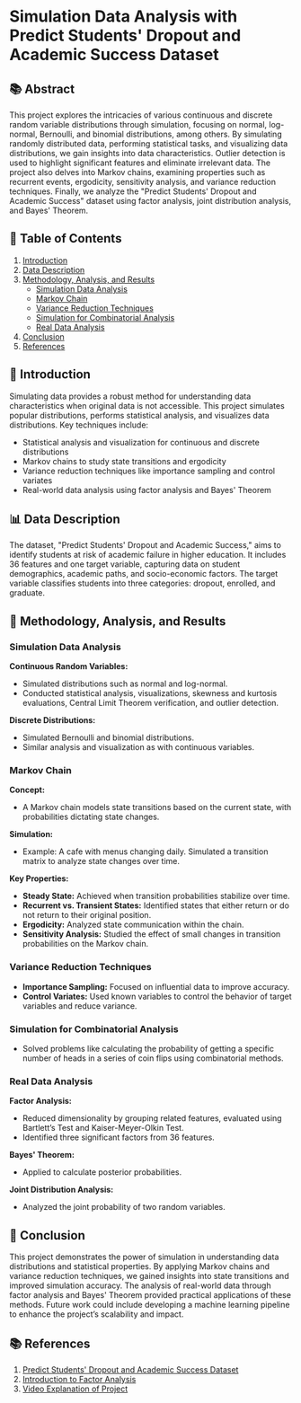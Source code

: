 # Simulation Data Analysis with Predict Students' Dropout and Academic Success Dataset

## 📚 Abstract

This project explores the intricacies of various continuous and discrete random variable distributions through simulation, focusing on normal, log-normal, Bernoulli, and binomial distributions, among others. By simulating randomly distributed data, performing statistical tasks, and visualizing data distributions, we gain insights into data characteristics. Outlier detection is used to highlight significant features and eliminate irrelevant data. The project also delves into Markov chains, examining properties such as recurrent events, ergodicity, sensitivity analysis, and variance reduction techniques. Finally, we analyze the "Predict Students' Dropout and Academic Success" dataset using factor analysis, joint distribution analysis, and Bayes' Theorem.

## 📖 Table of Contents

1. [Introduction](#introduction)
2. [Data Description](#data-description)
3. [Methodology, Analysis, and Results](#methodology-analysis-and-results)
   - [Simulation Data Analysis](#simulation-data-analysis)
   - [Markov Chain](#markov-chain)
   - [Variance Reduction Techniques](#variance-reduction-techniques)
   - [Simulation for Combinatorial Analysis](#simulation-for-combinatorial-analysis)
   - [Real Data Analysis](#real-data-analysis)
4. [Conclusion](#conclusion)
5. [References](#references)

## 🎯 Introduction

Simulating data provides a robust method for understanding data characteristics when original data is not accessible. This project simulates popular distributions, performs statistical analysis, and visualizes data distributions. Key techniques include:

- Statistical analysis and visualization for continuous and discrete distributions
- Markov chains to study state transitions and ergodicity
- Variance reduction techniques like importance sampling and control variates
- Real-world data analysis using factor analysis and Bayes' Theorem

## 📊 Data Description

The dataset, "Predict Students' Dropout and Academic Success," aims to identify students at risk of academic failure in higher education. It includes 36 features and one target variable, capturing data on student demographics, academic paths, and socio-economic factors. The target variable classifies students into three categories: dropout, enrolled, and graduate.

## 🔬 Methodology, Analysis, and Results

### Simulation Data Analysis

**Continuous Random Variables:**
- Simulated distributions such as normal and log-normal.
- Conducted statistical analysis, visualizations, skewness and kurtosis evaluations, Central Limit Theorem verification, and outlier detection.

**Discrete Distributions:**
- Simulated Bernoulli and binomial distributions.
- Similar analysis and visualization as with continuous variables.

### Markov Chain

**Concept:**
- A Markov chain models state transitions based on the current state, with probabilities dictating state changes.

**Simulation:**
- Example: A cafe with menus changing daily. Simulated a transition matrix to analyze state changes over time.

**Key Properties:**
- **Steady State:** Achieved when transition probabilities stabilize over time.
- **Recurrent vs. Transient States:** Identified states that either return or do not return to their original position.
- **Ergodicity:** Analyzed state communication within the chain.
- **Sensitivity Analysis:** Studied the effect of small changes in transition probabilities on the Markov chain.

### Variance Reduction Techniques

- **Importance Sampling:** Focused on influential data to improve accuracy.
- **Control Variates:** Used known variables to control the behavior of target variables and reduce variance.

### Simulation for Combinatorial Analysis

- Solved problems like calculating the probability of getting a specific number of heads in a series of coin flips using combinatorial methods.

### Real Data Analysis

**Factor Analysis:**
- Reduced dimensionality by grouping related features, evaluated using Bartlett’s Test and Kaiser-Meyer-Olkin Test.
- Identified three significant factors from 36 features.

**Bayes' Theorem:**
- Applied to calculate posterior probabilities.

**Joint Distribution Analysis:**
- Analyzed the joint probability of two random variables.

## 🏁 Conclusion

This project demonstrates the power of simulation in understanding data distributions and statistical properties. By applying Markov chains and variance reduction techniques, we gained insights into state transitions and improved simulation accuracy. The analysis of real-world data through factor analysis and Bayes' Theorem provided practical applications of these methods. Future work could include developing a machine learning pipeline to enhance the project’s scalability and impact.

## 📚 References

1. [Predict Students' Dropout and Academic Success Dataset](https://archive.ics.uci.edu/dataset/697/predict+students+dropout+and+academic+success)
2. [Introduction to Factor Analysis](https://www.datacamp.com/tutorial/introduction-factor-analysis)
3. [Video Explanation of Project](https://stevens.zoom.us/rec/share/yz0ug9W3JkhyVZjHWehZEmNh7d4IDntRW3iHgdAk5Iug9Ay3-SRPdPAZotOAHjk2.OtlNl9Fgk-8Fzf0-)
